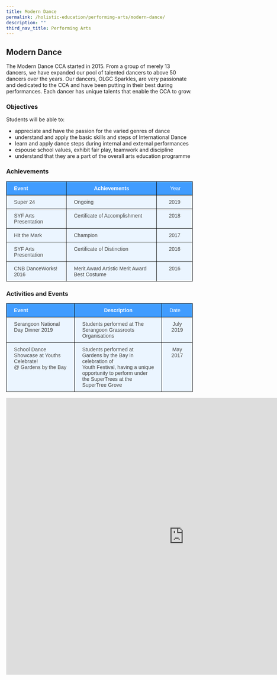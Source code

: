 ```yaml
---
title: Modern Dance
permalink: /holistic-education/performing-arts/modern-dance/
description: ""
third_nav_title: Performing Arts
---
```

## Modern Dance

The Modern Dance CCA started in 2015. From a group of merely 13 dancers, we have expanded our pool of talented dancers to above 50 dancers over the years. Our dancers, OLGC Sparkles, are very passionate and dedicated to the CCA and have been putting in their best during performances. Each dancer has unique talents that enable the CCA to grow.

### Objectives

Students will be able to:  
  
* appreciate and have the passion for the varied genres of dance
* understand and apply the basic skills and steps of International Dance
* learn and apply dance steps during internal and external performances
* espouse school values, exhibit fair play, teamwork and discipline
* understand that they are a part of the overall arts education programme

### Achievements 

<style type="text/css">
.tg  {border-collapse:collapse;border-color:#9ABAD9;border-spacing:0;}
.tg td{background-color:#EBF5FF;border-color:#9ABAD9;border-style:solid;border-width:1px;color:#444;
  font-family:Arial, sans-serif;font-size:14px;overflow:hidden;padding:10px 20px;word-break:normal;}
.tg th{background-color:#409cff;border-color:#9ABAD9;border-style:solid;border-width:1px;color:#fff;
  font-family:Arial, sans-serif;font-size:14px;font-weight:normal;overflow:hidden;padding:10px 20px;word-break:normal;}
.tg .tg-wp8o{border-color:#000000;text-align:center;vertical-align:top}
.tg .tg-mcqj{border-color:#000000;font-weight:bold;text-align:left;vertical-align:top}
.tg .tg-mqa1{border-color:#000000;font-weight:bold;text-align:center;vertical-align:top}
.tg .tg-73oq{border-color:#000000;text-align:left;vertical-align:top}
</style>
<table class="tg">
<thead>
  <tr>
    <th class="tg-mcqj">Event</th>
    <th class="tg-mqa1">Achievements</th>
    <th class="tg-73oq">&nbsp;&nbsp;&nbsp;&nbsp;Year&nbsp;&nbsp;&nbsp;</th>
  </tr>
</thead>
<tbody>
  <tr>
    <td class="tg-73oq">Super 24</td>
    <td class="tg-73oq">Ongoing</td>
    <td class="tg-wp8o">2019</td>
  </tr>
  <tr>
    <td class="tg-73oq">SYF Arts Presentation</td>
    <td class="tg-73oq">Certificate of Accomplishment</td>
    <td class="tg-wp8o">2018</td>
  </tr>
  <tr>
    <td class="tg-73oq">Hit the Mark</td>
    <td class="tg-73oq">Champion</td>
    <td class="tg-wp8o">2017</td>
  </tr>
  <tr>
    <td class="tg-73oq">SYF Arts Presentation</td>
    <td class="tg-73oq">Certificate of Distinction</td>
    <td class="tg-wp8o">2016</td>
  </tr>
  <tr>
    <td class="tg-73oq">CNB DanceWorks! 2016</td>
    <td class="tg-73oq">Merit Award Artistic Merit Award Best Costume</td>
    <td class="tg-wp8o">2016</td>
  </tr>
</tbody>
</table>

### Activities and Events

<style type="text/css">
.tg  {border-collapse:collapse;border-color:#9ABAD9;border-spacing:0;}
.tg td{background-color:#EBF5FF;border-color:#9ABAD9;border-style:solid;border-width:1px;color:#444;
  font-family:Arial, sans-serif;font-size:14px;overflow:hidden;padding:10px 20px;word-break:normal;}
.tg th{background-color:#409cff;border-color:#9ABAD9;border-style:solid;border-width:1px;color:#fff;
  font-family:Arial, sans-serif;font-size:14px;font-weight:normal;overflow:hidden;padding:10px 20px;word-break:normal;}
.tg .tg-wp8o{border-color:#000000;text-align:center;vertical-align:top}
.tg .tg-mcqj{border-color:#000000;font-weight:bold;text-align:left;vertical-align:top}
.tg .tg-mqa1{border-color:#000000;font-weight:bold;text-align:center;vertical-align:top}
.tg .tg-73oq{border-color:#000000;text-align:left;vertical-align:top}
</style>
<table class="tg">
<thead>
  <tr>
    <th class="tg-mcqj">Event</th>
    <th class="tg-mqa1">Description</th>
    <th class="tg-73oq">Date</th>
  </tr>
</thead>
<tbody>
  <tr>
    <td class="tg-73oq">Serangoon National Day Dinner 2019</td>
    <td class="tg-73oq">Students performed at The Serangoon Grassroots Organisations</td>
    <td class="tg-wp8o">July 2019</td>
  </tr>
  <tr>
    <td class="tg-73oq">School Dance Showcase at Youths Celebrate! <br>@ Gardens by the Bay</td>
    <td class="tg-73oq">Students performed at Gardens by the Bay in celebration of <br>Youth Festival, having a unique opportunity to perform under <br>the SuperTrees at the SuperTree Grove</td>
    <td class="tg-wp8o">May 2017</td>
  </tr>
</tbody>
</table>

<iframe allowfullscreen="true" height="749" width="960" frameborder="0" src="https://docs.google.com/presentation/d/e/2PACX-1vSKH-0XEDgJlMIwSq5GxRppxaVNvnvP3jjMWdJSWcRgdrAJiNtBQx_KEVWoathHcPX6b0ZCb41XaaFO/embed?start=false&amp;loop=false&amp;delayms=3000"></iframe>